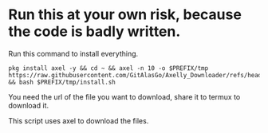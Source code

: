 # Run this at your own risk, because the code is badly written.

Run this command to install everything.
```
pkg install axel -y && cd ~ && axel -n 10 -o $PREFIX/tmp https://raw.githubusercontent.com/GitAlasGo/Axelly_Downloader/refs/heads/main/install/install.sh && bash $PREFIX/tmp/install.sh
```
You need the url of the file you want to download, share it to termux to download it.

This script uses axel to download the files.
